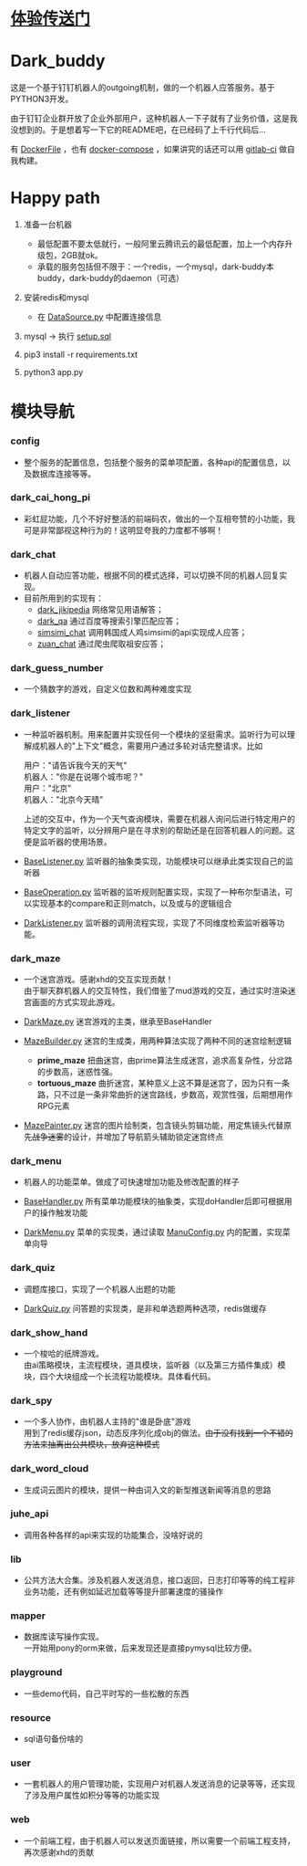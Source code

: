 # [体验传送门](https://www.darkbuddy.cn)

# Dark_buddy

这是一个基于钉钉机器人的outgoing机制，做的一个机器人应答服务。基于PYTHON3开发。

由于钉钉企业群开放了企业外部用户，这种机器人一下子就有了业务价值，这是我没想到的。于是想着写一下它的README吧，在已经码了上千行代码后...

有 [DockerFile](https://github.com/genji9071/Dark_buddy/blob/master/Dockerfile) ，也有 [docker-compose](https://github.com/genji9071/Dark_buddy/blob/master/docker-compose.yml) ，如果讲究的话还可以用 [gitlab-ci](https://github.com/genji9071/Dark_buddy/blob/master/.gitlab-ci.yml) 做自我构建。



# Happy path

1. 准备一台机器
    - 最低配置不要太低就行，一般阿里云腾讯云的最低配置，加上一个内存升级包，2GB就ok。
    - 承载的服务包括但不限于：一个redis，一个mysql，dark-buddy本buddy，dark-buddy的daemon（可选）

2. 安装redis和mysql
    - 在 [DataSource.py](https://github.com/genji9071/Dark_buddy/blob/master/config/DataSource.py) 中配置连接信息

3. mysql -> 执行 [setup.sql](https://github.com/genji9071/Dark_buddy/blob/master/resource/setup.sql)

4. pip3 install -r requirements.txt

5. python3 app.py



# 模块导航

### config
+ 整个服务的配置信息，包括整个服务的菜单项配置，各种api的配置信息，以及数据库连接等等。

### dark_cai_hong_pi
+ 彩虹屁功能，几个不好好整活的前端码农，做出的一个互相夸赞的小功能，我可是非常鄙视这种行为的！这明显夸我的力度都不够啊！

### dark_chat
+ 机器人自动应答功能，根据不同的模式选择，可以切换不同的机器人回复实现。
+ 目前所用到的实现有：
    + [dark_jikipedia](https://github.com/genji9071/Dark_buddy/blob/master/dark_chat/dark_jikipedia) 网络常见用语解答；
    + [dark_qa](https://github.com/genji9071/Dark_buddy/blob/master/dark_chat/dark_qa) 通过百度等搜索引擎匹配应答；
    + [simsimi_chat](https://github.com/genji9071/Dark_buddy/blob/master/dark_chat/simsimi_chat) 调用韩国成人鸡simsimi的api实现成人应答；
    + [zuan_chat](https://github.com/genji9071/Dark_buddy/blob/master/dark_chat/zuan_chat) 通过爬虫爬取祖安应答；

### dark_guess_number
+ 一个猜数字的游戏，自定义位数和两种难度实现

### dark_listener
+ 一种监听器机制。用来配置并实现任何一个模块的坚挺需求。监听行为可以理解成机器人的"上下文"概念，需要用户通过多轮对话完整请求。比如  

    用户："请告诉我今天的天气"  
    机器人："你是在说哪个城市呢？"  
    用户："北京"  
    机器人："北京今天晴"  

    上述的交互中，作为一个天气查询模块，需要在机器人询问后进行特定用户的特定文字的监听，以分辨用户是在寻求别的帮助还是在回答机器人的问题。这便是监听器的使用场景。
    
+ [BaseListener.py](https://github.com/genji9071/Dark_buddy/blob/master/dark_listener/BaseListener.py) 监听器的抽象类实现，功能模块可以继承此类实现自己的监听器

+ [BaseOperation.py](https://github.com/genji9071/Dark_buddy/blob/master/dark_listener/BaseOperation.py) 监听器的监听规则配置实现，实现了一种布尔型语法，可以实现基本的compare和正则match，以及或与的逻辑组合

+ [DarkListener.py](https://github.com/genji9071/Dark_buddy/blob/master/dark_listener/DarkListener.py) 监听器的调用流程实现，实现了不同维度检索监听器等功能。


### dark_maze
+ 一个迷宫游戏。感谢xhd的交互实现贡献！  
    由于聊天群机器人的交互特性，我们借鉴了mud游戏的交互，通过实时渲染迷宫画面的方式实现此游戏。
    
+ [DarkMaze.py](https://github.com/genji9071/Dark_buddy/blob/master/dark_maze/DarkMaze.py) 迷宫游戏的主类，继承至BaseHandler

+ [MazeBuilder.py](https://github.com/genji9071/Dark_buddy/blob/master/dark_maze/MazeBuilder.py) 迷宫的生成类，用两种算法实现了两种不同的迷宫绘制逻辑  
    + **prime_maze** 扭曲迷宫，由prime算法生成迷宫，追求高复杂性，分岔路的步数高，迷惑性强。
    + **tortuous_maze** 曲折迷宫，某种意义上这不算是迷宫了，因为只有一条路，只不过是一条非常曲折的迷宫路线，步数高，观赏性强，后期想用作RPG元素 

+ [MazePainter.py](https://github.com/genji9071/Dark_buddy/blob/master/dark_maze/MazePainter.py) 迷宫的图片绘制类，包含镜头剪辑功能，用定焦镜头代替原先~~战争迷雾~~的设计，并增加了导航箭头辅助锁定迷宫终点


### dark_menu
+ 机器人的功能菜单。做成了可快速增加功能及修改配置的样子

+ [BaseHandler.py](https://github.com/genji9071/Dark_buddy/blob/master/dark_menu/BaseHandler.py) 所有菜单功能模块的抽象类，实现doHandler后即可根据用户的操作触发功能

+ [DarkMenu.py](https://github.com/genji9071/Dark_buddy/blob/master/dark_menu/DarkMenu.py) 菜单的实现类，通过读取 [ManuConfig.py](https://github.com/genji9071/Dark_buddy/blob/master/config/ManuConfig.py) 内的配置，实现菜单向导


### dark_quiz
+ 调题库接口，实现了一个机器人出题的功能

+ [DarkQuiz.py](https://github.com/genji9071/Dark_buddy/blob/master/dark_quiz/DarkQuiz.py) 问答题的实现类，是非和单选题两种选项，redis做缓存


### dark_show_hand
+ 一个梭哈的纸牌游戏。  
    由ai策略模块，主流程模块，道具模块，监听器（以及第三方插件集成）模块，四个大块组成一个长流程功能模块。具体看代码。
    
    
### dark_spy
+ 一个多人协作，由机器人主持的"谁是卧底"游戏  
    用到了redis缓存json，动态反序列化成obj的做法。~~由于没有找到一个不错的方法来抽离出公共模块，放弃这种模式~~


### dark_word_cloud
+ 生成词云图片的模块，提供一种由词入文的新型推送新闻等消息的思路  


### juhe_api
+ 调用各种各样的api来实现的功能集合，没啥好说的


### lib
+ 公共方法大合集。涉及机器人发送消息，接口返回，日志打印等等的纯工程非业务功能，还有例如延迟加载等等提升部署速度的骚操作


### mapper
+ 数据库读写操作实现。  
    一开始用pony的orm来做，后来发现还是直接pymysql比较方便。
    

### playground
+ 一些demo代码，自己平时写的一些松散的东西


### resource
+ sql语句备份啥的


### user
+ 一套机器人的用户管理功能，实现用户对机器人发送消息的记录等等，还实现了涉及用户属性如积分等等的功能实现


### web
+ 一个前端工程，由于机器人可以发送页面链接，所以需要一个前端工程支持，再次感谢xhd的贡献


